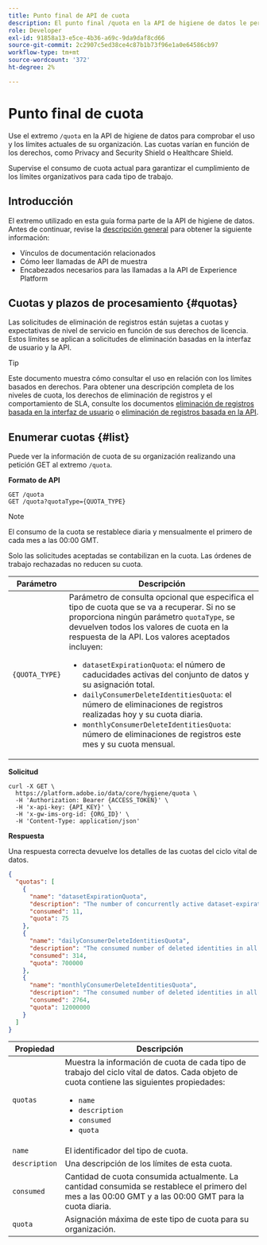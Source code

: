 ```yaml
---
title: Punto final de API de cuota
description: El punto final /quota en la API de higiene de datos le permite supervisar el uso de la administración avanzada del ciclo de vida de datos con respecto a los límites de cuotas mensuales de su organización para cada tipo de trabajo.
role: Developer
exl-id: 91858a13-e5ce-4b36-a69c-9da9daf8cd66
source-git-commit: 2c2907c5ed38ce4c87b1b73f96e1a0e64586cb97
workflow-type: tm+mt
source-wordcount: '372'
ht-degree: 2%

---
```


# Punto final de cuota

Use el extremo `/quota` en la API de higiene de datos para comprobar el uso y los límites actuales de su organización. Las cuotas varían en función de los derechos, como Privacy and Security Shield o Healthcare Shield.

Supervise el consumo de cuota actual para garantizar el cumplimiento de los límites organizativos para cada tipo de trabajo.

## Introducción

El extremo utilizado en esta guía forma parte de la API de higiene de datos. Antes de continuar, revise la [descripción general](./overview.md) para obtener la siguiente información:

* Vínculos de documentación relacionados
* Cómo leer llamadas de API de muestra
* Encabezados necesarios para las llamadas a la API de Experience Platform

## Cuotas y plazos de procesamiento {#quotas}

Las solicitudes de eliminación de registros están sujetas a cuotas y expectativas de nivel de servicio en función de sus derechos de licencia. Estos límites se aplican a solicitudes de eliminación basadas en la interfaz de usuario y la API.

>[!TIP]
>
>Este documento muestra cómo consultar el uso en relación con los límites basados en derechos. Para obtener una descripción completa de los niveles de cuota, los derechos de eliminación de registros y el comportamiento de SLA, consulte los documentos [eliminación de registros basada en la interfaz de usuario](../ui/record-delete.md#quotas) o [eliminación de registros basada en la API](./workorder.md#quotas).

## Enumerar cuotas {#list}

Puede ver la información de cuota de su organización realizando una petición GET al extremo `/quota`.

**Formato de API**

```http
GET /quota
GET /quota?quotaType={QUOTA_TYPE}
```

>[!NOTE]
>
>El consumo de la cuota se restablece diaria y mensualmente el primero de cada mes a las 00:00 GMT.
>
>Solo las solicitudes aceptadas se contabilizan en la cuota. Las órdenes de trabajo rechazadas no reducen su cuota.

| Parámetro | Descripción |
| --- | --- |
| `{QUOTA_TYPE}` | Parámetro de consulta opcional que especifica el tipo de cuota que se va a recuperar. Si no se proporciona ningún parámetro `quotaType`, se devuelven todos los valores de cuota en la respuesta de la API. Los valores aceptados incluyen:<ul><li>`datasetExpirationQuota`: el número de caducidades activas del conjunto de datos y su asignación total.</li><li>`dailyConsumerDeleteIdentitiesQuota`: el número de eliminaciones de registros realizadas hoy y su cuota diaria.</li><li>`monthlyConsumerDeleteIdentitiesQuota`: número de eliminaciones de registros este mes y su cuota mensual.</li></ul> |

**Solicitud**

```shell
curl -X GET \
  https://platform.adobe.io/data/core/hygiene/quota \
  -H 'Authorization: Bearer {ACCESS_TOKEN}' \
  -H 'x-api-key: {API_KEY}' \
  -H 'x-gw-ims-org-id: {ORG_ID}' \
  -H 'Content-Type: application/json'
```

**Respuesta**

Una respuesta correcta devuelve los detalles de las cuotas del ciclo vital de datos.

```json
{
  "quotas": [
    {
      "name": "datasetExpirationQuota",
      "description": "The number of concurrently active dataset-expiration delete operations in all work order requests for the organization.",
      "consumed": 11,
      "quota": 75
    },
    {
      "name": "dailyConsumerDeleteIdentitiesQuota",
      "description": "The consumed number of deleted identities in all work order requests for the organization for today.",
      "consumed": 314,
      "quota": 700000
    },
    {
      "name": "monthlyConsumerDeleteIdentitiesQuota",
      "description": "The consumed number of deleted identities in all work order requests for the organization this month.",
      "consumed": 2764,
      "quota": 12000000
    }
  ]
}
```

| Propiedad | Descripción |
| -------- | ------- |
| `quotas` | Muestra la información de cuota de cada tipo de trabajo del ciclo vital de datos. Cada objeto de cuota contiene las siguientes propiedades:<ul><li>`name`</li><li>`description`</li><li>`consumed`</li><li>`quota`</li></ul> |
| `name` | El identificador del tipo de cuota. |
| `description` | Una descripción de los límites de esta cuota. |
| `consumed` | Cantidad de cuota consumida actualmente. La cantidad consumida se restablece el primero del mes a las 00:00 GMT y a las 00:00 GMT para la cuota diaria. |
| `quota` | Asignación máxima de este tipo de cuota para su organización. |
